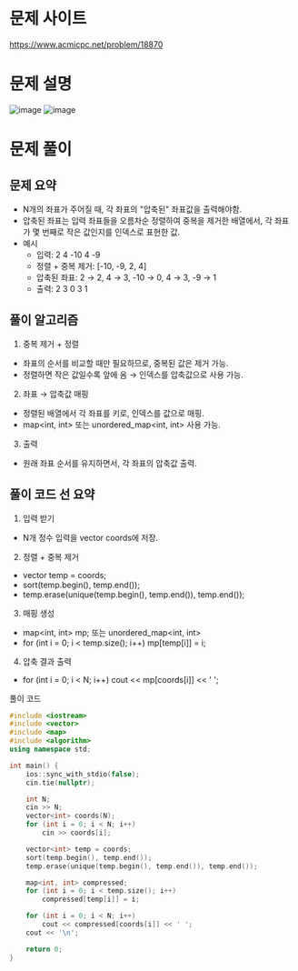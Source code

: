 # 문제 사이트
https://www.acmicpc.net/problem/18870

# 문제 설명
![image](https://github.com/user-attachments/assets/72ea99e0-5d8f-4762-bb8c-de860f238b41)
![image](https://github.com/user-attachments/assets/b0513bd8-bf24-4188-9ba1-a2664f4f49c1)

# 문제 풀이

## 문제 요약
- N개의 좌표가 주어질 때, 각 좌표의 "압축된" 좌표값을 출력해야함.
- 압축된 좌표는 입력 좌표들을 오름차순 정렬하여 중복을 제거한 배열에서, 각 좌표가 몇 번째로 작은 값인지를 인덱스로 표현한 값.
- 예시
  * 입력: 2 4 -10 4 -9
  * 정렬 + 중복 제거: [-10, -9, 2, 4]
  * 압축된 좌표: 2 → 2, 4 → 3, -10 → 0, 4 → 3, -9 → 1
  * 출력: 2 3 0 3 1

## 풀이 알고리즘

1) 중복 제거 + 정렬
- 좌표의 순서를 비교할 때만 필요하므로, 중복된 값은 제거 가능.
- 정렬하면 작은 값일수록 앞에 옴 → 인덱스를 압축값으로 사용 가능.
2) 좌표 → 압축값 매핑
- 정렬된 배열에서 각 좌표를 키로, 인덱스를 값으로 매핑.
- map<int, int> 또는 unordered_map<int, int> 사용 가능.
3) 출력
- 원래 좌표 순서를 유지하면서, 각 좌표의 압축값 출력.

## 풀이 코드 선 요약
1) 입력 받기
- N개 정수 입력을 vector<int> coords에 저장.

2) 정렬 + 중복 제거
- vector<int> temp = coords;
- sort(temp.begin(), temp.end());
- temp.erase(unique(temp.begin(), temp.end()), temp.end());

3) 매핑 생성
- map<int, int> mp; 또는 unordered_map<int, int>
- for (int i = 0; i < temp.size(); i++) mp[temp[i]] = i;

4) 압축 결과 출력
- for (int i = 0; i < N; i++) cout << mp[coords[i]] << ' ';

풀이 코드
```cpp
#include <iostream>
#include <vector>
#include <map>
#include <algorithm>
using namespace std;

int main() {
    ios::sync_with_stdio(false);
    cin.tie(nullptr);

    int N;
    cin >> N;
    vector<int> coords(N);
    for (int i = 0; i < N; i++)
        cin >> coords[i];

    vector<int> temp = coords;
    sort(temp.begin(), temp.end());
    temp.erase(unique(temp.begin(), temp.end()), temp.end());

    map<int, int> compressed;
    for (int i = 0; i < temp.size(); i++)
        compressed[temp[i]] = i;

    for (int i = 0; i < N; i++)
        cout << compressed[coords[i]] << ' ';
    cout << '\n';

    return 0;
}
```
